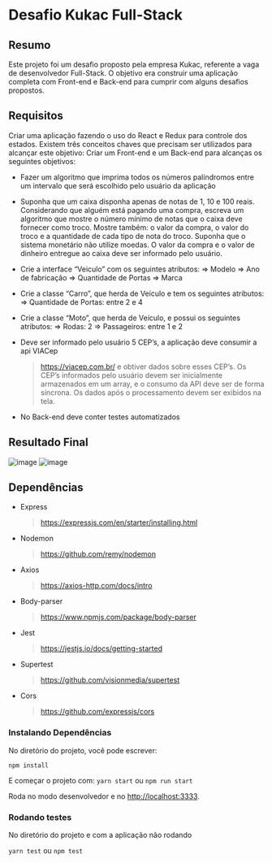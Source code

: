 # Desafio Kukac Full-Stack

## Resumo

Este projeto foi um desafio proposto pela empresa Kukac, referente a vaga de desenvolvedor Full-Stack. O objetivo era construir uma aplicação completa com Front-end e Back-end para cumprir com alguns desafios propostos.

## Requisitos

Criar uma aplicação fazendo o uso do React e Redux para controle dos estados. Existem três conceitos chaves que precisam ser utilizados para alcançar este objetivo:
Criar um Front-end e um Back-end para alcanças os seguintes objetivos:

- Fazer um algoritmo que imprima todos os números palíndromos entre um intervalo que será escolhido pelo usuário da aplicação

- Suponha que um caixa disponha apenas de notas de 1, 10 e 100 reais. Considerando que
  alguém está pagando uma compra, escreva um algoritmo que mostre o número mínimo de
  notas que o caixa deve fornecer como troco.
  Mostre também: o valor da compra, o valor do troco e a quantidade de cada tipo de nota do
  troco. Suponha que o sistema monetário não utilize moedas.
  O valor da compra e o valor de dinheiro entregue ao caixa deve ser informado pelo usuário.

- Crie a interface “Veiculo” com os seguintes atributos:
  => Modelo
  => Ano de fabricação
  => Quantidade de Portas
  => Marca

- Crie a classe “Carro”, que herda de Veículo e tem os seguintes atributos:
  => Quantidade de Portas: entre 2 e 4

- Crie a classe “Moto”, que herda de Veículo, e possui os seguintes atributos:
  => Rodas: 2
  => Passageiros: entre 1 e 2

- Deve ser informado pelo usuário 5 CEP’s, a aplicação deve consumir a api VIACep 
    >https://viacep.com.br/
  e obtiver dados sobre esses CEP’s.
  Os CEP’s informados pelo usuário devem ser inicialmente armazenados em um array, e o
  consumo da API deve ser de forma síncrona.
  Os dados após o processamento devem ser exibidos na tela.

- No Back-end deve conter testes automatizados

## Resultado Final

![image](https://user-images.githubusercontent.com/78332530/146692522-90e3ea00-ae02-4771-ba7f-1ce3a2333a66.jpg)
![image](https://user-images.githubusercontent.com/78332530/146692538-f19bdda7-ef35-4c83-8d5d-feaea960790c.jpg)

## Dependências

- Express
  > https://expressjs.com/en/starter/installing.html
- Nodemon
  > https://github.com/remy/nodemon
- Axios
  > https://axios-http.com/docs/intro
- Body-parser
  > https://www.npmjs.com/package/body-parser
- Jest
  > https://jestjs.io/docs/getting-started
- Supertest
  > https://github.com/visionmedia/supertest
- Cors
  > https://github.com/expressjs/cors

### Instalando Dependências

No diretório do projeto, você pode escrever:

`npm install`

E começar o projeto com:
`yarn start`
ou
`npm run start`

Roda no modo desenvolvedor e no [http://localhost:3333](http://localhost:3333).

### Rodando testes

No diretório do projeto e com a aplicação não rodando

`yarn test`
ou
`npm test`


